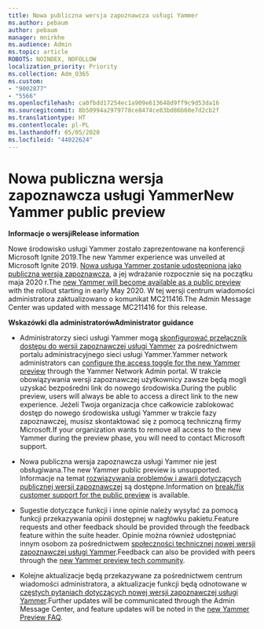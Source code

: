 ```yaml
---
title: Nowa publiczna wersja zapoznawcza usługi Yammer
ms.author: pebaum
author: pebaum
manager: mnirkhe
ms.audience: Admin
ms.topic: article
ROBOTS: NOINDEX, NOFOLLOW
localization_priority: Priority
ms.collection: Adm_O365
ms.custom:
- "9002877"
- "5566"
ms.openlocfilehash: ca0fbdd17254ec1a909e613648d9ff9c9d53da16
ms.sourcegitcommit: 8b50994a2979778ce8474ce83bd86b60e7d2cb2f
ms.translationtype: HT
ms.contentlocale: pl-PL
ms.lasthandoff: 05/05/2020
ms.locfileid: "44022624"
---
```

# <a name="new-yammer-public-preview"></a><span data-ttu-id="825b6-102">Nowa publiczna wersja zapoznawcza usługi Yammer</span><span class="sxs-lookup"><span data-stu-id="825b6-102">New Yammer public preview</span></span>

<span data-ttu-id="825b6-103">**Informacje o wersji**</span><span class="sxs-lookup"><span data-stu-id="825b6-103">**Release information**</span></span>

<span data-ttu-id="825b6-104">Nowe środowisko usługi Yammer zostało zaprezentowane na konferencji Microsoft Ignite 2019.</span><span class="sxs-lookup"><span data-stu-id="825b6-104">The new Yammer experience was unveiled at Microsoft Ignite 2019.</span></span> <span data-ttu-id="825b6-105">[Nowa usługa Yammer zostanie udostępniona jako publiczna wersja zapoznawcza](https://docs.microsoft.com/yammer/get-started-with-yammer/newyammer-faq), a jej wdrażanie rozpocznie się na początku maja 2020 r.</span><span class="sxs-lookup"><span data-stu-id="825b6-105">The [new Yammer will become available as a public preview](https://docs.microsoft.com/yammer/get-started-with-yammer/newyammer-faq) with the rollout starting in early May 2020.</span></span> <span data-ttu-id="825b6-106">W tej wersji centrum wiadomości administratora zaktualizowano o komunikat MC211416.</span><span class="sxs-lookup"><span data-stu-id="825b6-106">The Admin Message Center was updated with message MC211416 for this release.</span></span>

<span data-ttu-id="825b6-107">**Wskazówki dla administratorów**</span><span class="sxs-lookup"><span data-stu-id="825b6-107">**Administrator guidance**</span></span>

- <span data-ttu-id="825b6-108">Administratorzy sieci usługi Yammer mogą [skonfigurować przełącznik dostępu do wersji zapoznawczej usługi Yammer](https://docs.microsoft.com/yammer/get-started-with-yammer/administrative-settings-opt-in-newyammer) za pośrednictwem portalu administracyjnego sieci usługi Yammer.</span><span class="sxs-lookup"><span data-stu-id="825b6-108">Yammer network administrators can [configure the access toggle for the new Yammer preview](https://docs.microsoft.com/yammer/get-started-with-yammer/administrative-settings-opt-in-newyammer) through the Yammer Network Admin portal.</span></span> <span data-ttu-id="825b6-109">W trakcie obowiązywania wersji zapoznawczej użytkownicy zawsze będą mogli uzyskać bezpośredni link do nowego środowiska.</span><span class="sxs-lookup"><span data-stu-id="825b6-109">During the public preview, users will always be able to access a direct link to the new experience.</span></span> <span data-ttu-id="825b6-110">Jeżeli Twoja organizacja chce całkowicie zablokować dostęp do nowego środowiska usługi Yammer w trakcie fazy zapoznawczej, musisz skontaktować się z pomocą techniczną firmy Microsoft.</span><span class="sxs-lookup"><span data-stu-id="825b6-110">If your organization wants to remove all access to the new Yammer during the preview phase, you will need to contact Microsoft support.</span></span>

- <span data-ttu-id="825b6-111">Nowa publiczna wersja zapoznawcza usługi Yammer nie jest obsługiwana.</span><span class="sxs-lookup"><span data-stu-id="825b6-111">The new Yammer public preview is unsupported.</span></span> <span data-ttu-id="825b6-112">Informacje na temat [rozwiązywania problemów i awarii dotyczących publicznej wersji zapoznawczej](https://docs.microsoft.com/yammer/get-started-with-yammer/newyammer-faq#yammer-preview-customer-support) są dostępne.</span><span class="sxs-lookup"><span data-stu-id="825b6-112">Information on [break/fix customer support for the public preview](https://docs.microsoft.com/yammer/get-started-with-yammer/newyammer-faq#yammer-preview-customer-support) is available.</span></span>

- <span data-ttu-id="825b6-113">Sugestie dotyczące funkcji i inne opinie należy wysyłać za pomocą funkcji przekazywania opinii dostępnej w nagłówku pakietu.</span><span class="sxs-lookup"><span data-stu-id="825b6-113">Feature requests and other feedback should be provided through the feedback feature within the suite header.</span></span> <span data-ttu-id="825b6-114">Opinie można również udostępniać innym osobom za pośrednictwem [społeczności technicznej nowej wersji zapoznawczej usługi Yammer](https://techcommunity.microsoft.com/t5/new-yammer-preview/bd-p/NewYammerPreview).</span><span class="sxs-lookup"><span data-stu-id="825b6-114">Feedback can also be provided with peers through the [new Yammer preview tech community](https://techcommunity.microsoft.com/t5/new-yammer-preview/bd-p/NewYammerPreview).</span></span>

- <span data-ttu-id="825b6-115">Kolejne aktualizacje będą przekazywane za pośrednictwem centrum wiadomości administratora, a aktualizacje funkcji będą odnotowane w [częstych pytaniach dotyczących nowej wersji zapoznawczej usługi Yammer](https://docs.microsoft.com/yammer/get-started-with-yammer/newyammer-faq).</span><span class="sxs-lookup"><span data-stu-id="825b6-115">Further updates will be communicated through the Admin Message Center, and feature updates will be noted in the [new Yammer Preview FAQ](https://docs.microsoft.com/yammer/get-started-with-yammer/newyammer-faq).</span></span>
